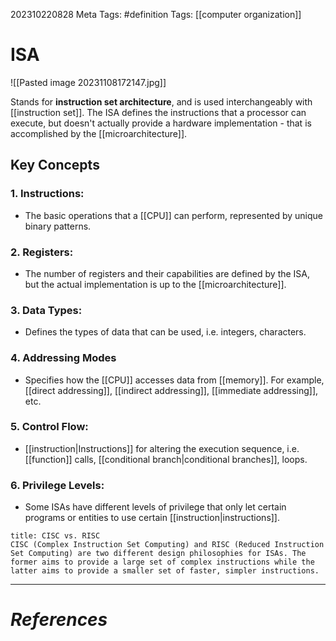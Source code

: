202310220828
Meta Tags: #definition
Tags: [[computer organization]]

# ISA

![[Pasted image 20231108172147.jpg]]

Stands for **instruction set architecture**, and is used interchangeably with [[instruction set]]. The ISA defines the instructions that a processor can execute, but doesn't actually provide a hardware implementation - that is accomplished by the [[microarchitecture]]. 

## Key Concepts

### 1. Instructions:
- The basic operations that a [[CPU]] can perform, represented by unique binary patterns.
### 2. Registers:
- The number of registers and their capabilities are defined by the ISA, but the actual implementation is up to the [[microarchitecture]].
### 3. Data Types:
- Defines the types of data that can be used, i.e. integers, characters.
### 4. Addressing Modes
- Specifies how the [[CPU]] accesses data from [[memory]]. For example, [[direct addressing]], [[indirect addressing]], [[immediate addressing]], etc. 
### 5. Control Flow:
- [[instruction|Instructions]] for altering the execution sequence, i.e. [[function]] calls, [[conditional branch|conditional branches]], loops.
### 6. Privilege Levels:
- Some ISAs have different levels of privilege that only let certain programs or entities to use certain [[instruction|instructions]].
```ad-info
title: CISC vs. RISC
CISC (Complex Instruction Set Computing) and RISC (Reduced Instruction Set Computing) are two different design philosophies for ISAs. The former aims to provide a large set of complex instructions while the latter aims to provide a smaller set of faster, simpler instructions.

```



---
# *References*